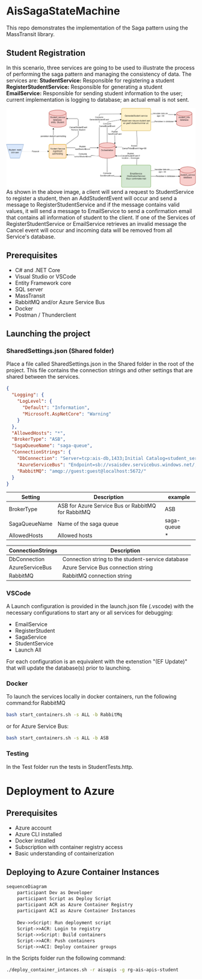 # AisSagaStateMachine
This repo demonstrates the implementation of the Saga pattern using the MassTransit library.

## Student Registration
In this scenario, three services are going to be used to illustrate the process of performing the saga pattern and managing the consistency of data. The services are:
<b>StudentService:</b> Responsible for registering a student
<b>RegisterStudentService:</b> Responsible for generating a student
<b>EmailService:</b> Responsible for sending student information to the user; current implementation is logging to database; an actual email is not sent.

![SagaDiagram](./docs/overview.png)
As shown in the above image, a client will send a request to StudentService to register a student, then an AddStudentEvent will occur and send a message to RegisterStudentService and if the message contains valid values, it will send a message to EmailService to send a confirmation email that contains all information of student to the client. If one of the Services of RegisterStudentService or EmailService retrieves an invalid message the Cancel event will occur and incoming data will be removed from all Service's database.

## Prerequisites
- C# and .NET Core
- Visual Studio or VSCode
- Entity Framework core
- SQL server
- MassTransit
- RabbitMQ and/or Azure Service Bus
- Docker
- Postman / Thunderclient


## Launching the project

### SharedSettings.json (Shared folder)

Place a file called SharedSettings.json in the Shared folder in the root of the project. This file contains the connection strings and other settings that are shared between the services.

``` json
{
  "Logging": {
    "LogLevel": {
      "Default": "Information",
      "Microsoft.AspNetCore": "Warning"
    }
  },
  "AllowedHosts": "*",
  "BrokerType": "ASB",
  "SagaQueueName": "saga-queue",
  "ConnectionStrings": {
    "DbConnection": "Server=tcp:ais-db,1433;Initial Catalog=student_service;User ID=<SQL server user name>;Password=<SQL server password>;MultipleActiveResultSets=False;Encrypt=False;Connection Timeout=30;TrustServerCertificate=True;",
    "AzureServiceBus": "Endpoint=sb://vsaisdev.servicebus.windows.net/;SharedAccessKeyName=RootManageSharedAccessKey;SharedAccessKey=<key>",
    "RabbitMQ": "amqp://guest:guest@localhost:5672/"
  }
}

```

|Setting|Description|example|
|---|---|---|
|BrokerType|ASB for Azure Service Bus or RabbitMQ for RabbitMQ|ASB|
|SagaQueueName|Name of the saga queue|saga-queue|
|AllowedHosts|Allowed hosts|*|

|ConnectionStrings|Description|
|---|---|
|DbConnection|Connection string to the student-service database|
|AzureServiceBus|Azure Service Bus connection string|
|RabbitMQ|RabbitMQ connection string|


### VSCode

A Launch configuration is provided in the launch.json file (.vscode) with the necessary configurations to start any or all services for debugging:
- EmailService
- RegisterStudent
- SagaService
- StudentService
- Launch All

For each configuration is an equivalent with the extenstion "(EF Update)" that will update the database(s) prior to launching.


### Docker

To launch the services locally in docker containers, run the following command:for RabbitMQ

``` bash
bash start_containers.sh -s ALL -b RabbitMq
```

or for Azure Service Bus:

``` bash
bash start_containers.sh -s ALL -b ASB
```

### Testing

In the Test folder run the tests in StudentTests.http.

### 

# Deployment to Azure

## Prerequisites

- Azure account
- Azure CLI installed
- Docker installed
- Subscription with container registry access
- Basic understanding of containerization

## Deploying to Azure Container Instances
```	mermaid
sequenceDiagram
    participant Dev as Developer
    participant Script as Deploy Script
    participant ACR as Azure Container Registry
    participant ACI as Azure Container Instances
    
    Dev->>Script: Run deployment script
    Script->>ACR: Login to registry
    Script->>Script: Build containers
    Script->>ACR: Push containers
    Script->>ACI: Deploy container groups
```

In the Scripts folder run the following command:

``` bash
./deploy_container_intances.sh -r aisapis -g rg-ais-apis-student
```


